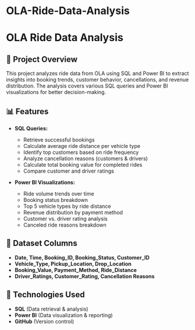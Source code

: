 # OLA-Ride-Data-Analysis
# OLA Ride Data Analysis

## 📌 Project Overview
This project analyzes ride data from OLA using SQL and Power BI to extract insights into booking trends, customer behavior, cancellations, and revenue distribution. The analysis covers various SQL queries and Power BI visualizations for better decision-making.

## 📊 Features
- **SQL Queries:**
  - Retrieve successful bookings
  - Calculate average ride distance per vehicle type
  - Identify top customers based on ride frequency
  - Analyze cancellation reasons (customers & drivers)
  - Calculate total booking value for completed rides
  - Compare customer and driver ratings

- **Power BI Visualizations:**
  - Ride volume trends over time
  - Booking status breakdown
  - Top 5 vehicle types by ride distance
  - Revenue distribution by payment method
  - Customer vs. driver rating analysis
  - Canceled ride reasons breakdown

## 📁 Dataset Columns
- **Date, Time, Booking_ID, Booking_Status, Customer_ID**
- **Vehicle_Type, Pickup_Location, Drop_Location**
- **Booking_Value, Payment_Method, Ride_Distance**
- **Driver_Ratings, Customer_Rating, Cancellation Reasons**

## 🚀 Technologies Used
- **SQL** (Data retrieval & analysis)
- **Power BI** (Data visualization & reporting)
- **GitHub** (Version control)


